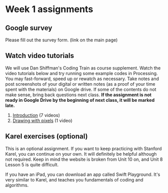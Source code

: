# Week 1 assignments

## Google survey
Please fill out the survey form. (link on the main page)

## Watch video tutorials

We will use Dan Shiffman's Coding Train as course supplement. Watch the video tutorials below and try running some example codes in Processing. You may fast-forward, speed up or rewatch as necessary. Take notes and post screenshots of your digital or written notes (as a proof of your time spent with the materials) on Google drive. If some of the contents do not make sense, bring back questions next class. **If the assignment is not ready in Google Drive by the beginning of next class, it will be marked late.**

1. [Introduction](https://www.youtube.com/watch?v=2VLaIr5Ckbs&list=PLRqwX-V7Uu6ZYJC7L-r6rX6utt6wwJCyi) (7 videos)
1. [Drawing with pixels](https://www.youtube.com/watch?v=a562vsSI2Po&list=PLRqwX-V7Uu6bsRnSEJ9tRn4V_XCGXovs4) (1 video)

## Karel exercises (optional)
This is an optional assignment. If you want to keep practicing with Stanford Karel, you can continue on your own. It will definitely be helpful although not required. Keep in mind the website is broken from Unit 10 on, and Unit 8 Lesson 5 is quite difficult.

If you have an iPad, you can download an app called Swift Playground. It's very similar to Karel, and teaches you fundamentals of coding and algorithms.

